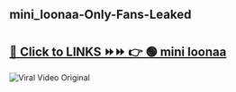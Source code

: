 
 ## mini_loonaa-Only-Fans-Leaked

# <h2><a href="https://clipsfans.com/mini_loonaa&ref=git">🔗 Click to LINKS ⏩⏩ 👉 🟢 mini loonaa </a></h2>

<a href="https://clipsfans.com/mini_loonaa&ref=git" rel="nofollow" data-target="animated-image.originalLink"><img src="https://i.ibb.co.com/xMMVF88/686577567.gif" alt="Viral Video Original" style="max-width: 100%; display: inline-block;" data-target="animated-image.originalImage"></a>
